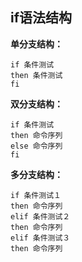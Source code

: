 ## if语法结构
**单分支结构：**
```
if 条件测试
then 条件测试
fi
```
**双分支结构：**
```
if 条件测试
then 命令序列
else 命令序列
fi
```
**多分支结构：**
```
if 条件测试１
then 命令序列
elif 条件测试２
then 命令序列
elif 条件测试３
then 命令序列
```
